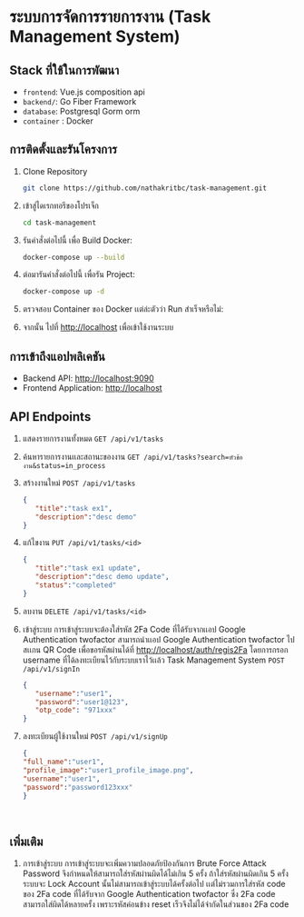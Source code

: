 # ระบบการจัดการรายการงาน (Task Management System)

## Stack ที่ใช้ในการพัฒนา
- `frontend`: Vue.js composition api
- `backend/`: Go Fiber Framework
- `database`: Postgresql Gorm orm
- `container` : Docker

## การติดตั้งและรันโครงการ

1. Clone Repository

   ```bash
   git clone https://github.com/nathakritbc/task-management.git
   ```

2. เข้าสู่ไดเรกทอรีของโปรเจ็ก

    ```bash
    cd task-management
    ```

3. รันคำสั่งต่อไปนี้ เพื่อ Build Docker:

   ```bash
   docker-compose up --build
   ```

4. ต่อมารันคำสั่งต่อไปนี้ เพื่อรัน Project:

    ```bash
   docker-compose up -d
   ```

5. ตรวจสอบ Container ของ Docker เเต่ล่ะตัวว่า Run สำเร็จหรือไม่:

6. จากนั้น ไปที่ <http://localhost> เพื่อเข้าใช้งานระบบ

## การเข้าถึงแอปพลิเคชัน

- Backend API: <http://localhost:9090>
- Frontend Application: <http://localhost>


## API Endpoints

1. แสดงรายการงานทั้งหมด
`GET /api/v1/tasks` 

2. ค้นหารายการงานเเละสถานะของงาน
`GET /api/v1/tasks?search=หัวข้องาน&status=in_process`

3. สร้างงานใหม่
 `POST /api/v1/tasks`
   ```JSON
   {
      "title":"task ex1",
      "description":"desc demo"
   }

4. แก้ไขงาน
 `PUT /api/v1/tasks/<id>`
   ```JSON
   {
      "title":"task ex1 update",
      "description":"desc demo update",
      "status":"completed"
   }

5. ลบงาน
`DELETE /api/v1/tasks/<id>`


6. เข้าสู่ระบบ การเข้าสู่ระบบจะต้องใส่รหัส 2Fa Code ที่ได้รับจากเเอป Google Authentication twofactor สามารถนำเเอป Google Authentication twofactor ไปสเเกน QR Code เพื่อขอรหัสผ่านได้ที่ <http://localhost/auth/regis2Fa> โดยการกรอก username ที่ได้ลงทะเบียนไว้กับระบบเราไว้เเล้ว Task Management System
`POST /api/v1/signIn`
   ```JSON
   { 
      "username":"user1",
      "password":"user1@123",
      "otp_code": "971xxx"
   }


7. ลงทะเบียนผู้ใช้งานใหม่
`POST /api/v1/signUp`
   ```JSON
   {
   "full_name":"user1",
   "profile_image":"user1_profile_image.png",
   "username":"user1",
   "password":"password123xxx"
   }

<br/>

## เพิ่มเติม

1. การเข้าสู่ระบบ การเข้าสู่ระบบจะเพิ่มความปลอดภัยป้องกันการ Brute Force Attack Password  จึงกำหนดให้สามารถใส่รหัสผ่านผิดได้ไม่เกิน 5 ครั้ง ถ้าใส่รหัสผ่านผิดเกิน 5 ครั้ง ระบบจะ Lock Account นั้นไม่สามารถเข้าสู่ระบบได้ครั้งต่อไป เเต่ไม่รวมการใส่รหัส code ของ  2Fa code ที่ได้รับจาก Google Authentication twofactor ซึ่ง 2Fa code สามารถใส่ผิดได้หลายครั้ง เพราะรหัสค่อนข้าง reset เร็วจึงไม่ได้จำกัดในส่วนของ 2Fa code
  
